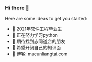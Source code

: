 ### Hi there 👋



Here are some ideas to get you started:

- 🔭 2021年软件工程毕业生
- 🌱 正在努力学习python
- 👯 期待找到志同道合的朋友
- 🤔 希望开阔自己的知识面
- 💬 博客: mucunliangtai.com


